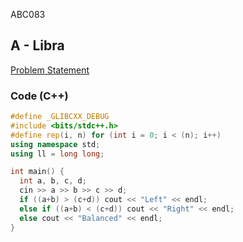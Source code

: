ABC083

## A - Libra
[Problem Statement](https://atcoder.jp/contests/abc083/tasks/abc083_a)

### Code (C++)
```c++
#define _GLIBCXX_DEBUG
#include <bits/stdc++.h>
#define rep(i, n) for (int i = 0; i < (n); i++)
using namespace std;
using ll = long long;

int main() {
  int a, b, c, d;
  cin >> a >> b >> c >> d;
  if ((a+b) > (c+d)) cout << "Left" << endl;
  else if ((a+b) < (c+d)) cout << "Right" << endl;
  else cout << "Balanced" << endl;
}
```